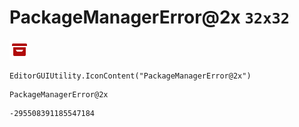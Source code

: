 # PackageManagerError@2x `32x32`
<img src="/img/PackageManagerError@2x.png" width=32 height=32>

``` CSharp
EditorGUIUtility.IconContent("PackageManagerError@2x")
```
```
PackageManagerError@2x
```
```
-295508391185547184
```
